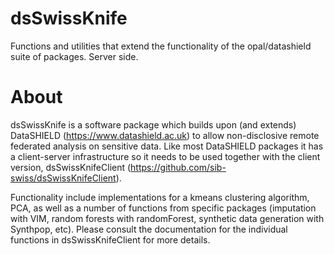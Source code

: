 dsSwissKnife
============
Functions and utilities that extend the functionality of the opal/datashield suite of packages. Server side.

About
============
dsSwissKnife is a software package which builds upon (and extends) DataSHIELD (https://www.datashield.ac.uk) to allow non-disclosive remote federated analysis on sensitive data. Like most DataSHIELD packages it has a client-server infrastructure so it needs to be used together with the client version, dsSwissKnifeClient (https://github.com/sib-swiss/dsSwissKnifeClient).

Functionality include implementations for a kmeans clustering algorithm, PCA, as well as a number of functions from specific packages (imputation with VIM, random forests with randomForest, synthetic data generation with Synthpop, etc). Please consult the documentation for the individual functions in dsSwissKnifeClient for more details.
